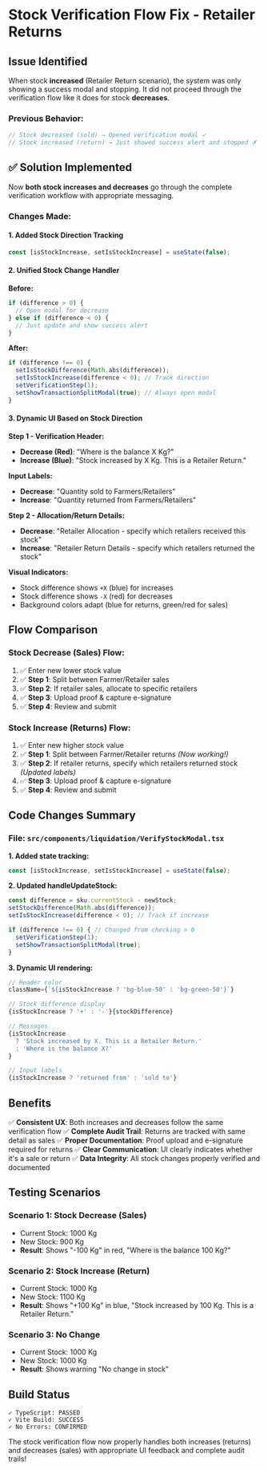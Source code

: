 # Stock Verification Flow Fix - Retailer Returns

## Issue Identified

When stock **increased** (Retailer Return scenario), the system was only showing a success modal and stopping. It did not proceed through the verification flow like it does for stock **decreases**.

### Previous Behavior:
```typescript
// Stock decreased (sold) → Opened verification modal ✓
// Stock increased (return) → Just showed success alert and stopped ✗
```

## ✅ Solution Implemented

Now **both stock increases and decreases** go through the complete verification workflow with appropriate messaging.

### Changes Made:

#### 1. **Added Stock Direction Tracking**
```typescript
const [isStockIncrease, setIsStockIncrease] = useState(false);
```

#### 2. **Unified Stock Change Handler**
**Before:**
```typescript
if (difference > 0) {
  // Open modal for decrease
} else if (difference < 0) {
  // Just update and show success alert
}
```

**After:**
```typescript
if (difference !== 0) {
  setIsStockDifference(Math.abs(difference));
  setIsStockIncrease(difference < 0); // Track direction
  setVerificationStep(1);
  setShowTransactionSplitModal(true); // Always open modal
}
```

#### 3. **Dynamic UI Based on Stock Direction**

**Step 1 - Verification Header:**
- **Decrease (Red)**: "Where is the balance X Kg?"
- **Increase (Blue)**: "Stock increased by X Kg. This is a Retailer Return."

**Input Labels:**
- **Decrease**: "Quantity sold to Farmers/Retailers"
- **Increase**: "Quantity returned from Farmers/Retailers"

**Step 2 - Allocation/Return Details:**
- **Decrease**: "Retailer Allocation - specify which retailers received this stock"
- **Increase**: "Retailer Return Details - specify which retailers returned the stock"

**Visual Indicators:**
- Stock difference shows `+X` (blue) for increases
- Stock difference shows `-X` (red) for decreases
- Background colors adapt (blue for returns, green/red for sales)

## Flow Comparison

### Stock Decrease (Sales) Flow:
1. ✅ Enter new lower stock value
2. ✅ **Step 1**: Split between Farmer/Retailer sales
3. ✅ **Step 2**: If retailer sales, allocate to specific retailers
4. ✅ **Step 3**: Upload proof & capture e-signature
5. ✅ **Step 4**: Review and submit

### Stock Increase (Returns) Flow:
1. ✅ Enter new higher stock value
2. ✅ **Step 1**: Split between Farmer/Retailer returns *(Now working!)*
3. ✅ **Step 2**: If retailer returns, specify which retailers returned stock *(Updated labels)*
4. ✅ **Step 3**: Upload proof & capture e-signature
5. ✅ **Step 4**: Review and submit

## Code Changes Summary

### File: `src/components/liquidation/VerifyStockModal.tsx`

**1. Added state tracking:**
```typescript
const [isStockIncrease, setIsStockIncrease] = useState(false);
```

**2. Updated handleUpdateStock:**
```typescript
const difference = sku.currentStock - newStock;
setStockDifference(Math.abs(difference));
setIsStockIncrease(difference < 0); // Track if increase

if (difference !== 0) { // Changed from checking > 0
  setVerificationStep(1);
  setShowTransactionSplitModal(true);
}
```

**3. Dynamic UI rendering:**
```typescript
// Header color
className={`${isStockIncrease ? 'bg-blue-50' : 'bg-green-50'}`}

// Stock difference display
{isStockIncrease ? '+' : '-'}{stockDifference}

// Messages
{isStockIncrease
  ? 'Stock increased by X. This is a Retailer Return.'
  : 'Where is the balance X?'
}

// Input labels
{isStockIncrease ? 'returned from' : 'sold to'}
```

## Benefits

✅ **Consistent UX**: Both increases and decreases follow the same verification flow
✅ **Complete Audit Trail**: Returns are tracked with same detail as sales
✅ **Proper Documentation**: Proof upload and e-signature required for returns
✅ **Clear Communication**: UI clearly indicates whether it's a sale or return
✅ **Data Integrity**: All stock changes properly verified and documented

## Testing Scenarios

### Scenario 1: Stock Decrease (Sales)
- Current Stock: 1000 Kg
- New Stock: 900 Kg
- **Result**: Shows "-100 Kg" in red, "Where is the balance 100 Kg?"

### Scenario 2: Stock Increase (Return)
- Current Stock: 1000 Kg
- New Stock: 1100 Kg
- **Result**: Shows "+100 Kg" in blue, "Stock increased by 100 Kg. This is a Retailer Return."

### Scenario 3: No Change
- Current Stock: 1000 Kg
- New Stock: 1000 Kg
- **Result**: Shows warning "No change in stock"

## Build Status

```
✓ TypeScript: PASSED
✓ Vite Build: SUCCESS
✓ No Errors: CONFIRMED
```

The stock verification flow now properly handles both increases (returns) and decreases (sales) with appropriate UI feedback and complete audit trails!
